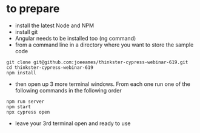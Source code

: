 # to prepare

* install the latest Node and NPM
* install git
* Angular needs to be installed too (ng command)
* from a command line in a directory where you want to store the sample code
```
git clone git@github.com:joeeames/thinkster-cypress-webinar-619.git
cd thinkster-cypress-webinar-619
npm install
```

* then open up 3 more terminal windows. From each one run one of the following commands in the following order
```
npm run server
npm start
npx cypress open
```
* leave your 3rd terminal open and ready to use

